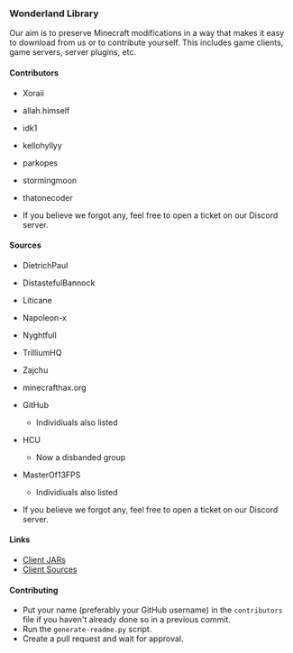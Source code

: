### Wonderland Library
 Our aim is to preserve Minecraft modifications in a way that makes it easy to download from us or to contribute yourself. This includes game clients, game servers, server plugins, etc.

#### Contributors
- Xoraii
- allah.himself
- idk1
- kellohyllyy
- parkopes
- stormingmoon
- thatonecoder

- If you believe we forgot any, feel free to open a ticket on our Discord server.

#### Sources
- DietrichPaul
- DistastefulBannock
- Liticane
- Napoleon-x
- Nyghtfull
- TrilliumHQ
- Zajchu
- minecrafthax.org
- GitHub
  - Individiuals also listed
- HCU
  - Now a disbanded group
- MasterOf13FPS
  - Individiuals also listed

- If you believe we forgot any, feel free to open a ticket on our Discord server.

#### Links
- [Client JARs](https://github.com/WonderlandLibrary/client-jars)
- [Client Sources](https://github.com/WonderlandLibrary/client-sources)

#### Contributing
- Put your name (preferably your GitHub username) in the ``contributors`` file if you haven't already done so in a previous commit.
- Run the ``generate-readme.py`` script.
- Create a pull request and wait for approval.
